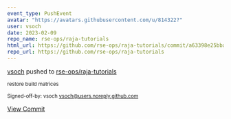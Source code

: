 ```yaml
---
event_type: PushEvent
avatar: "https://avatars.githubusercontent.com/u/814322?"
user: vsoch
date: 2023-02-09
repo_name: rse-ops/raja-tutorials
html_url: https://github.com/rse-ops/raja-tutorials/commit/a63398e25bba0ddd809465ef3cd380eab0125e11
repo_url: https://github.com/rse-ops/raja-tutorials
---
```


<a href='https://github.com/vsoch' target='_blank'>vsoch</a> pushed to <a href='https://github.com/rse-ops/raja-tutorials' target='_blank'>rse-ops/raja-tutorials</a>

<small>restore build matrices

Signed-off-by: vsoch <vsoch@users.noreply.github.com></small>

<a href='https://github.com/rse-ops/raja-tutorials/commit/a63398e25bba0ddd809465ef3cd380eab0125e11' target='_blank'>View Commit</a>